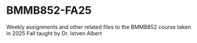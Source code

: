 # BMMB852-FA25
Weekly assignments and other related files to the BMMB852 course taken in 2025 Fall taught by Dr. Istven Albert
